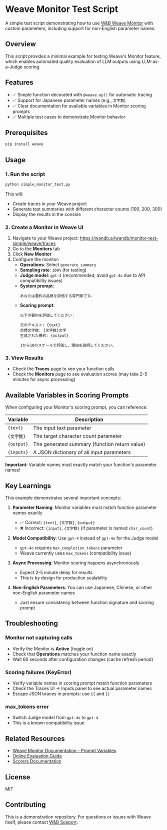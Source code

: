 # Weave Monitor Test Script

A simple test script demonstrating how to use [W&B Weave Monitor](https://docs.wandb.ai/weave/guides/evaluation/guardrails_and_monitors) with custom parameters, including support for non-English parameter names.

## Overview

This script provides a minimal example for testing Weave's Monitor feature, which enables automated quality evaluation of LLM outputs using LLM-as-a-Judge scoring.

## Features

- ✅ Simple function decorated with `@weave.op()` for automatic tracing
- ✅ Support for Japanese parameter names (e.g., `文字数`)
- ✅ Clear documentation for available variables in Monitor scoring prompts
- ✅ Multiple test cases to demonstrate Monitor behavior

## Prerequisites

```bash
pip install weave
```

## Usage

### 1. Run the script

```bash
python simple_monitor_test.py
```

This will:
- Create traces in your Weave project
- Generate test summaries with different character counts (100, 200, 300)
- Display the results in the console

### 2. Create a Monitor in Weave UI

1. Navigate to your Weave project: https://wandb.ai/wandb/monitor-test-simple/weave/traces
2. Go to the **Monitors** tab
3. Click **New Monitor**
4. Configure the monitor:
   - **Operations**: Select `generate_summary`
   - **Sampling rate**: `100%` (for testing)
   - **Judge model**: `gpt-4` (recommended; avoid `gpt-4o` due to API compatibility issues)
   - **System prompt**: 
     ```
     あなたは要約の品質を評価する専門家です。
     ```
   - **Scoring prompt**: 
     ```
     以下の要約を評価してください：
     
     元のテキスト: {text}
     目標文字数: {文字数}文字
     生成された要約: {output}
     
     1から10のスケールで評価し、理由を説明してください。
     ```

### 3. View Results

- Check the **Traces** page to see your function calls
- Check the **Monitors** page to see evaluation scores (may take 2-5 minutes for async processing)

## Available Variables in Scoring Prompts

When configuring your Monitor's scoring prompt, you can reference:

| Variable | Description |
|----------|-------------|
| `{text}` | The input text parameter |
| `{文字数}` | The target character count parameter |
| `{output}` | The generated summary (function return value) |
| `{inputs}` | A JSON dictionary of all input parameters |

**Important**: Variable names must exactly match your function's parameter names!

## Key Learnings

This example demonstrates several important concepts:

1. **Parameter Naming**: Monitor variables must match function parameter names exactly
   - ✅ Correct: `{text}`, `{文字数}`, `{output}`
   - ❌ Incorrect: `{input}`, `{文字数}` (if parameter is named `char_count`)

2. **Model Compatibility**: Use `gpt-4` instead of `gpt-4o` for the Judge model
   - `gpt-4o` requires `max_completion_tokens` parameter
   - Weave currently uses `max_tokens` (compatibility issue)

3. **Async Processing**: Monitor scoring happens asynchronously
   - Expect 2-5 minute delay for results
   - This is by design for production scalability

4. **Non-English Parameters**: You can use Japanese, Chinese, or other non-English parameter names
   - Just ensure consistency between function signature and scoring prompt

## Troubleshooting

### Monitor not capturing calls
- Verify the Monitor is **Active** (toggle on)
- Check that **Operations** matches your function name exactly
- Wait 60 seconds after configuration changes (cache refresh period)

### Scoring failures (KeyError)
- Verify variable names in scoring prompt match function parameters
- Check the Traces UI → Inputs panel to see actual parameter names
- Escape JSON braces in prompts: use `{{` and `}}`

### max_tokens error
- Switch Judge model from `gpt-4o` to `gpt-4`
- This is a known compatibility issue

## Related Resources

- [Weave Monitor Documentation - Prompt Variables](https://docs.wandb.ai/weave/guides/evaluation/guardrails_and_monitors#prompt-variables)
- [Online Evaluation Guide](https://docs.wandb.ai/weave/guides/evaluation/guardrails_and_monitors)
- [Scorers Documentation](https://docs.wandb.ai/weave/guides/evaluation/scorers)

## License

MIT

## Contributing

This is a demonstration repository. For questions or issues with Weave itself, please contact [W&B Support](https://wandb.ai/support).
